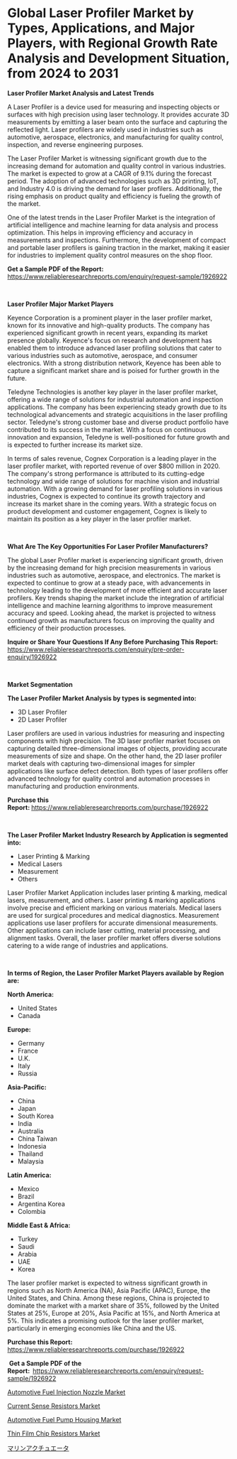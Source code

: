 <p><h1>Global Laser Profiler Market by Types, Applications, and Major Players, with Regional Growth Rate Analysis and Development Situation, from 2024 to 2031</h1></p><p><strong>Laser Profiler Market Analysis and Latest Trends</strong></p>
<p><p>A Laser Profiler is a device used for measuring and inspecting objects or surfaces with high precision using laser technology. It provides accurate 3D measurements by emitting a laser beam onto the surface and capturing the reflected light. Laser profilers are widely used in industries such as automotive, aerospace, electronics, and manufacturing for quality control, inspection, and reverse engineering purposes.</p><p>The Laser Profiler Market is witnessing significant growth due to the increasing demand for automation and quality control in various industries. The market is expected to grow at a CAGR of 9.1% during the forecast period. The adoption of advanced technologies such as 3D printing, IoT, and Industry 4.0 is driving the demand for laser profilers. Additionally, the rising emphasis on product quality and efficiency is fueling the growth of the market.</p><p>One of the latest trends in the Laser Profiler Market is the integration of artificial intelligence and machine learning for data analysis and process optimization. This helps in improving efficiency and accuracy in measurements and inspections. Furthermore, the development of compact and portable laser profilers is gaining traction in the market, making it easier for industries to implement quality control measures on the shop floor.</p></p>
<p><strong>Get a Sample PDF of the Report:&nbsp;</strong> <a href="https://www.reliableresearchreports.com/enquiry/request-sample/1926922">https://www.reliableresearchreports.com/enquiry/request-sample/1926922</a></p>
<p>&nbsp;</p>
<p><strong>Laser Profiler Major Market Players</strong></p>
<p><p>Keyence Corporation is a prominent player in the laser profiler market, known for its innovative and high-quality products. The company has experienced significant growth in recent years, expanding its market presence globally. Keyence's focus on research and development has enabled them to introduce advanced laser profiling solutions that cater to various industries such as automotive, aerospace, and consumer electronics. With a strong distribution network, Keyence has been able to capture a significant market share and is poised for further growth in the future.</p><p>Teledyne Technologies is another key player in the laser profiler market, offering a wide range of solutions for industrial automation and inspection applications. The company has been experiencing steady growth due to its technological advancements and strategic acquisitions in the laser profiling sector. Teledyne's strong customer base and diverse product portfolio have contributed to its success in the market. With a focus on continuous innovation and expansion, Teledyne is well-positioned for future growth and is expected to further increase its market size.</p><p>In terms of sales revenue, Cognex Corporation is a leading player in the laser profiler market, with reported revenue of over $800 million in 2020. The company's strong performance is attributed to its cutting-edge technology and wide range of solutions for machine vision and industrial automation. With a growing demand for laser profiling solutions in various industries, Cognex is expected to continue its growth trajectory and increase its market share in the coming years. With a strategic focus on product development and customer engagement, Cognex is likely to maintain its position as a key player in the laser profiler market.</p></p>
<p>&nbsp;</p>
<p><strong>What Are The Key Opportunities For Laser Profiler Manufacturers?</strong></p>
<p><p>The global Laser Profiler market is experiencing significant growth, driven by the increasing demand for high precision measurements in various industries such as automotive, aerospace, and electronics. The market is expected to continue to grow at a steady pace, with advancements in technology leading to the development of more efficient and accurate laser profilers. Key trends shaping the market include the integration of artificial intelligence and machine learning algorithms to improve measurement accuracy and speed. Looking ahead, the market is projected to witness continued growth as manufacturers focus on improving the quality and efficiency of their production processes.</p></p>
<p><strong>Inquire or Share Your Questions If Any Before Purchasing This Report:</strong> <a href="https://www.reliableresearchreports.com/enquiry/pre-order-enquiry/1926922">https://www.reliableresearchreports.com/enquiry/pre-order-enquiry/1926922</a></p>
<p>&nbsp;</p>
<p><strong>Market Segmentation</strong></p>
<p><strong>The Laser Profiler Market Analysis by types is segmented into:</strong></p>
<p><ul><li>3D Laser Profiler</li><li>2D Laser Profiler</li></ul></p>
<p><p>Laser profilers are used in various industries for measuring and inspecting components with high precision. The 3D laser profiler market focuses on capturing detailed three-dimensional images of objects, providing accurate measurements of size and shape. On the other hand, the 2D laser profiler market deals with capturing two-dimensional images for simpler applications like surface defect detection. Both types of laser profilers offer advanced technology for quality control and automation processes in manufacturing and production environments.</p></p>
<p><strong>Purchase this Report:&nbsp;</strong><a href="https://www.reliableresearchreports.com/purchase/1926922">https://www.reliableresearchreports.com/purchase/1926922</a></p>
<p>&nbsp;</p>
<p><strong>The Laser Profiler Market Industry Research by Application is segmented into:</strong></p>
<p><ul><li>Laser Printing & Marking</li><li>Medical Lasers</li><li>Measurement</li><li>Others</li></ul></p>
<p><p>Laser Profiler Market Application includes laser printing & marking, medical lasers, measurement, and others. Laser printing & marking applications involve precise and efficient marking on various materials. Medical lasers are used for surgical procedures and medical diagnostics. Measurement applications use laser profilers for accurate dimensional measurements. Other applications can include laser cutting, material processing, and alignment tasks. Overall, the laser profiler market offers diverse solutions catering to a wide range of industries and applications.</p></p>
<p>&nbsp;</p>
<p><strong>In terms of Region, the Laser Profiler Market Players available by Region are:</strong></p>
<p>
    <p> <strong> North America: </strong>
        <ul>
            <li>United States</li>
            <li>Canada</li>
        </ul>
        </p> 
    <p> <strong> Europe: </strong>
        <ul>
            <li>Germany</li>
            <li>France</li>
            <li>U.K.</li>
            <li>Italy</li>
            <li>Russia</li>
        </ul>
        </p> 
    <p> <strong> Asia-Pacific: </strong>
        <ul>
            <li>China</li>
            <li>Japan</li>
            <li>South Korea</li>
            <li>India</li>
            <li>Australia</li>
            <li>China Taiwan</li>
            <li>Indonesia</li>
            <li>Thailand</li>
            <li>Malaysia</li>
        </ul>
        </p> 
    <p> <strong> Latin America: </strong>
        <ul>
            <li>Mexico</li>
            <li>Brazil</li>
            <li>Argentina Korea</li>
            <li>Colombia</li>
        </ul>
        </p> 
    <p> <strong> Middle East & Africa: </strong>
        <ul>
            <li>Turkey</li>
            <li>Saudi</li>
            <li>Arabia</li>
            <li>UAE</li>
            <li>Korea</li>
        </ul>
    </p>
    </p>
<p><p>The laser profiler market is expected to witness significant growth in regions such as North America (NA), Asia Pacific (APAC), Europe, the United States, and China. Among these regions, China is projected to dominate the market with a market share of 35%, followed by the United States at 25%, Europe at 20%, Asia Pacific at 15%, and North America at 5%. This indicates a promising outlook for the laser profiler market, particularly in emerging economies like China and the US.</p></p>
<p><strong>Purchase this Report: </strong><a href="https://www.reliableresearchreports.com/purchase/1926922">https://www.reliableresearchreports.com/purchase/1926922</a></p>
<p>&nbsp;<strong>Get a Sample PDF of the Report:&nbsp;&nbsp;</strong><a href="https://www.reliableresearchreports.com/enquiry/request-sample/1926922">https://www.reliableresearchreports.com/enquiry/request-sample/1926922</a></p>
<p><strong></strong></p>
<p><p><a href="https://military-diascia-e68.notion.site/Automotive-Fuel-Injection-Nozzle-Market-Growth-Market-Trends-COVID-19-Impact-and-Forecasts-for-pe-eb4f84e5caa9461596985c71ef394cad">Automotive Fuel Injection Nozzle Market</a></p><p><a href="https://view.publitas.com/reportprime-1/current-sense-resistors-market-analysis-examines-its-scope-on-growth-opportunities-and-forecasted-trends-spanning-from-2024-to-2031/">Current Sense Resistors Market</a></p><p><a href="https://meowing-canidae-761.notion.site/Automotive-Fuel-Pump-Housing-Market-Research-Report-Unlocks-Analysis-on-the-Market-Financial-Status--e7d3513a839f435d9817d3bd26811a20">Automotive Fuel Pump Housing Market</a></p><p><a href="https://view.publitas.com/reportprime-1/thin-film-chip-resistors-market-furnish-information-about-market-size-market-share-market-dynamics-and-projections-spanning-from-2024-to-2031/">Thin Film Chip Resistors Market</a></p><p><a href="https://medium.com/@angeliabkratze/%E3%83%9E%E3%83%AA%E3%83%B3%E3%82%A2%E3%82%AF%E3%83%81%E3%83%A5%E3%82%A8%E3%83%BC%E3%82%BF%E5%B8%82%E5%A0%B4%E3%81%AE%E8%A6%8F%E6%A8%A1%E3%81%AF-%E3%82%B0%E3%83%AD%E3%83%BC%E3%83%90%E3%83%AB%E7%94%A3%E6%A5%AD%E3%81%AB%E3%81%8A%E3%81%91%E3%82%8B%E6%9C%80%E9%81%A9%E3%81%AA%E3%83%9E%E3%83%BC%E3%82%B1%E3%83%86%E3%82%A3%E3%83%B3%E3%82%B0%E3%83%81%E3%83%A3%E3%83%8D%E3%83%AB%E3%82%92%E7%A4%BA%E3%81%97%E3%81%A6%E3%81%84%E3%81%BE%E3%81%99-4c07a588effb">マリンアクチュエータ</a></p></p>